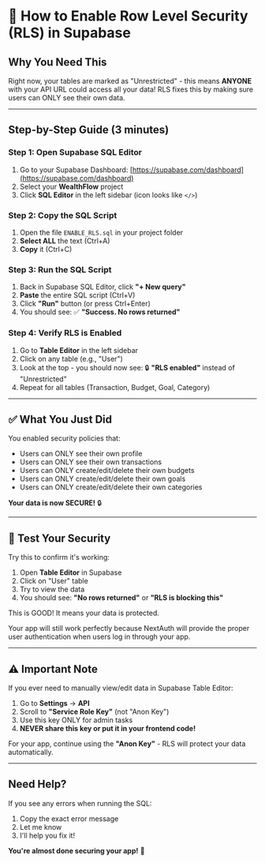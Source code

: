 # 🔐 How to Enable Row Level Security (RLS) in Supabase

## Why You Need This

Right now, your tables are marked as "Unrestricted" - this means **ANYONE** with your API URL could access all your data! RLS fixes this by making sure users can ONLY see their own data.

---

## Step-by-Step Guide (3 minutes)

### Step 1: Open Supabase SQL Editor

1. Go to your Supabase Dashboard: [https://supabase.com/dashboard](https://supabase.com/dashboard)
2. Select your **WealthFlow** project
3. Click **SQL Editor** in the left sidebar (icon looks like `</>`)

### Step 2: Copy the SQL Script

1. Open the file `ENABLE_RLS.sql` in your project folder
2. **Select ALL** the text (Ctrl+A)
3. **Copy** it (Ctrl+C)

### Step 3: Run the SQL Script

1. Back in Supabase SQL Editor, click **"+ New query"**
2. **Paste** the entire SQL script (Ctrl+V)
3. Click **"Run"** button (or press Ctrl+Enter)
4. You should see: ✅ **"Success. No rows returned"**

### Step 4: Verify RLS is Enabled

1. Go to **Table Editor** in the left sidebar
2. Click on any table (e.g., "User")
3. Look at the top - you should now see: 🔒 **"RLS enabled"** instead of "Unrestricted"
4. Repeat for all tables (Transaction, Budget, Goal, Category)

---

## ✅ What You Just Did

You enabled security policies that:

- Users can ONLY see their own profile
- Users can ONLY see their own transactions
- Users can ONLY create/edit/delete their own budgets
- Users can ONLY create/edit/delete their own goals
- Users can ONLY create/edit/delete their own categories

**Your data is now SECURE!** 🔒

---

## 🧪 Test Your Security

Try this to confirm it's working:

1. Open **Table Editor** in Supabase
2. Click on "User" table
3. Try to view the data
4. You should see: **"No rows returned"** or **"RLS is blocking this"**

This is GOOD! It means your data is protected.

Your app will still work perfectly because NextAuth will provide the proper user authentication when users log in through your app.

---

## ⚠️ Important Note

If you ever need to manually view/edit data in Supabase Table Editor:

1. Go to **Settings** → **API**
2. Scroll to **"Service Role Key"** (not "Anon Key")
3. Use this key ONLY for admin tasks
4. **NEVER share this key or put it in your frontend code!**

For your app, continue using the **"Anon Key"** - RLS will protect your data automatically.

---

## Need Help?

If you see any errors when running the SQL:
1. Copy the exact error message
2. Let me know
3. I'll help you fix it!

**You're almost done securing your app!** 🚀
